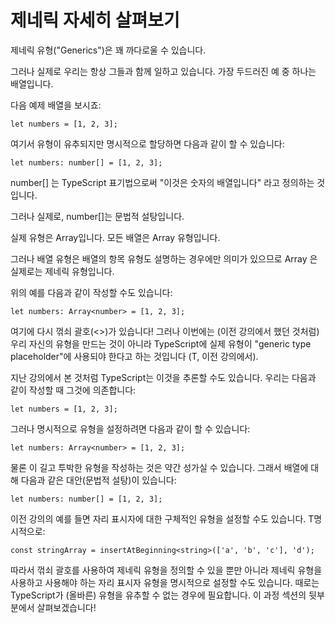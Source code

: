 # 제네릭 자세히 살펴보기

제네릭 유형("Generics")은 꽤 까다로울 수 있습니다.

그러나 실제로 우리는 항상 그들과 함께 일하고 있습니다. 가장 두드러진 예 중 하나는 배열입니다.

다음 예제 배열을 보시죠:

```
let numbers = [1, 2, 3];
```

여기서 유형이 유추되지만 명시적으로 할당하면 다음과 같이 할 수 있습니다:

```
let numbers: number[] = [1, 2, 3];
```

number[] 는 TypeScript 표기법으로써 "이것은 숫자의 배열입니다" 라고 정의하는 것입니다.

그러나 실제로, number[]는 문법적 설탕입니다.

실제 유형은 Array입니다. 모든 배열은 Array 유형입니다.

그러나 배열 유형은 배열의 항목 유형도 설명하는 경우에만 의미가 있으므로 Array 은 실제로는 제네릭 유형입니다.

위의 예를 다음과 같이 작성할 수도 있습니다:

```
let numbers: Array<number> = [1, 2, 3];
```

여기에 다시 꺾쇠 괄호(<>)가 있습니다! 그러나 이번에는 (이전 강의에서 했던 것처럼) 우리 자신의 유형을 만드는 것이 아니라 TypeScript에 실제 유형이 "generic type placeholder"에 사용되야 한다고 하는 것입니다 (T, 이전 강의에서).

지난 강의에서 본 것처럼 TypeScript는 이것을 추론할 수도 있습니다. 우리는 다음과 같이 작성할 때 그것에 의존합니다:

```
let numbers = [1, 2, 3];
```

그러나 명시적으로 유형을 설정하려면 다음과 같이 할 수 있습니다:

```
let numbers: Array<number> = [1, 2, 3];
```

물론 이 길고 투박한 유형을 작성하는 것은 약간 성가실 수 있습니다. 그래서 배열에 대해 다음과 같은 대안(문법적 설탕)이 있습니다:

```
let numbers: number[] = [1, 2, 3];
```

이전 강의의 예를 들면 자리 표시자에 대한 구체적인 유형을 설정할 수도 있습니다. T명시적으로:

```
const stringArray = insertAtBeginning<string>(['a', 'b', 'c'], 'd');
```

따라서 꺾쇠 괄호를 사용하여 제네릭 유형을 정의할 수 있을 뿐만 아니라 제네릭 유형을 사용하고 사용해야 하는 자리 표시자 유형을 명시적으로 설정할 수도 있습니다. 때로는 TypeScript가 (올바른) 유형을 유추할 수 없는 경우에 필요합니다. 이 과정 섹션의 뒷부분에서 살펴보겠습니다!

